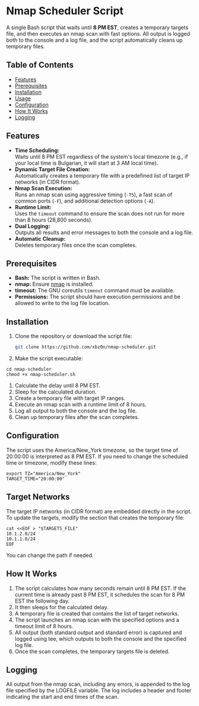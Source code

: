 # Nmap Scheduler Script

A single Bash script that waits until **8 PM EST**, creates a temporary targets file, and then executes an nmap scan with fast options. All output is logged both to the console and a log file, and the script automatically cleans up temporary files.

## Table of Contents

- [Features](#features)
- [Prerequisites](#prerequisites)
- [Installation](#installation)
- [Usage](#usage)
- [Configuration](#configuration)
- [How It Works](#how-it-works)
- [Logging](#logging)

## Features

- **Time Scheduling:**  
  Waits until 8 PM EST regardless of the system's local timezone (e.g., if your local time is Bulgarian, it will start at 3 AM local time).
- **Dynamic Target File Creation:**  
  Automatically creates a temporary file with a predefined list of target IP networks (in CIDR format).
- **Nmap Scan Execution:**  
  Runs an nmap scan using aggressive timing (`-T5`), a fast scan of common ports (`-F`), and additional detection options (`-A`).
- **Runtime Limit:**  
  Uses the `timeout` command to ensure the scan does not run for more than 8 hours (28,800 seconds).
- **Dual Logging:**  
  Outputs all results and error messages to both the console and a log file.
- **Automatic Cleanup:**  
  Deletes temporary files once the scan completes.

## Prerequisites

- **Bash:** The script is written in Bash.
- **nmap:** Ensure [nmap](https://nmap.org/) is installed.
- **timeout:** The GNU coreutils `timeout` command must be available.
- **Permissions:** The script should have execution permissions and be allowed to write to the log file location.

## Installation

1. Clone the repository or download the script file:

   ```bash
   git clone https://github.com/xbz0n/nmap-scheduler.git
   ```

2.	Make the script executable:
 ```
cd nmap-scheduler
chmod +x nmap-scheduler.sh
```

1.	Calculate the delay until 8 PM EST.
2.	Sleep for the calculated duration.
3.	Create a temporary file with target IP ranges.
4.	Execute an nmap scan with a runtime limit of 8 hours.
5.	Log all output to both the console and the log file.
6.	Clean up temporary files after the scan completes.

## Configuration
The script uses the America/New_York timezone, so the target time of 20:00:00 is interpreted as 8 PM EST. If you need to change the scheduled time or timezone, modify these lines:

```
export TZ="America/New_York"
TARGET_TIME="20:00:00"
```

## Target Networks

The target IP networks (in CIDR format) are embedded directly in the script. To update the targets, modify the section that creates the temporary file:

```
cat <<EOF > "$TARGETS_FILE"
10.1.2.0/24
10.1.1.0/24
EOF
```

You can change the path if needed.

## How It Works
1.	The script calculates how many seconds remain until 8 PM EST. If the current time is already past 8 PM EST, it schedules the scan for 8 PM EST the following day.
2.	It then sleeps for the calculated delay.
3.	A temporary file is created that contains the list of target networks.
4.	The script launches an nmap scan with the specified options and a timeout limit of 8 hours.
5.	All output (both standard output and standard error) is captured and logged using tee, which outputs to both the console and the specified log file.
6.	Once the scan completes, the temporary targets file is deleted.

## Logging

All output from the nmap scan, including any errors, is appended to the log file specified by the LOGFILE variable. The log includes a header and footer indicating the start and end times of the scan.
